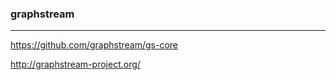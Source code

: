 ### graphstream
---
https://github.com/graphstream/gs-core

http://graphstream-project.org/

```java

```

```
```

```
```


